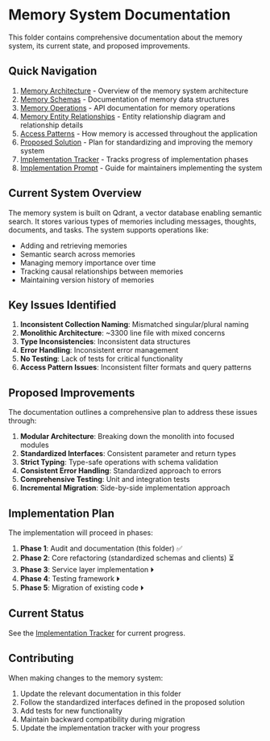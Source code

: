 # Memory System Documentation

This folder contains comprehensive documentation about the memory system, its current state, and proposed improvements.

## Quick Navigation

1. [Memory Architecture](./MEMORY_ARCHITECTURE.md) - Overview of the memory system architecture
2. [Memory Schemas](./MEMORY_SCHEMAS.md) - Documentation of memory data structures
3. [Memory Operations](./MEMORY_OPERATIONS.md) - API documentation for memory operations
4. [Memory Entity Relationships](./MEMORY_ERD.md) - Entity relationship diagram and relationship details
5. [Access Patterns](./ACCESS_PATTERNS.md) - How memory is accessed throughout the application
6. [Proposed Solution](./PROPOSED_SOLUTION.md) - Plan for standardizing and improving the memory system
7. [Implementation Tracker](./IMPLEMENTATION_TRACKER.md) - Tracks progress of implementation phases
8. [Implementation Prompt](./IMPLEMENTATION_PROMPT.md) - Guide for maintainers implementing the system

## Current System Overview

The memory system is built on Qdrant, a vector database enabling semantic search. It stores various types of memories including messages, thoughts, documents, and tasks. The system supports operations like:

- Adding and retrieving memories
- Semantic search across memories
- Managing memory importance over time
- Tracking causal relationships between memories
- Maintaining version history of memories

## Key Issues Identified

1. **Inconsistent Collection Naming**: Mismatched singular/plural naming
2. **Monolithic Architecture**: ~3300 line file with mixed concerns
3. **Type Inconsistencies**: Inconsistent data structures
4. **Error Handling**: Inconsistent error management
5. **No Testing**: Lack of tests for critical functionality
6. **Access Pattern Issues**: Inconsistent filter formats and query patterns

## Proposed Improvements

The documentation outlines a comprehensive plan to address these issues through:

1. **Modular Architecture**: Breaking down the monolith into focused modules
2. **Standardized Interfaces**: Consistent parameter and return types
3. **Strict Typing**: Type-safe operations with schema validation
4. **Consistent Error Handling**: Standardized approach to errors
5. **Comprehensive Testing**: Unit and integration tests
6. **Incremental Migration**: Side-by-side implementation approach

## Implementation Plan

The implementation will proceed in phases:

1. **Phase 1**: Audit and documentation (this folder) ✅
2. **Phase 2**: Core refactoring (standardized schemas and clients) ⏳
3. **Phase 3**: Service layer implementation ⏵
4. **Phase 4**: Testing framework ⏵
5. **Phase 5**: Migration of existing code ⏵

## Current Status

See the [Implementation Tracker](./IMPLEMENTATION_TRACKER.md) for current progress.

## Contributing

When making changes to the memory system:

1. Update the relevant documentation in this folder
2. Follow the standardized interfaces defined in the proposed solution
3. Add tests for new functionality
4. Maintain backward compatibility during migration
5. Update the implementation tracker with your progress 